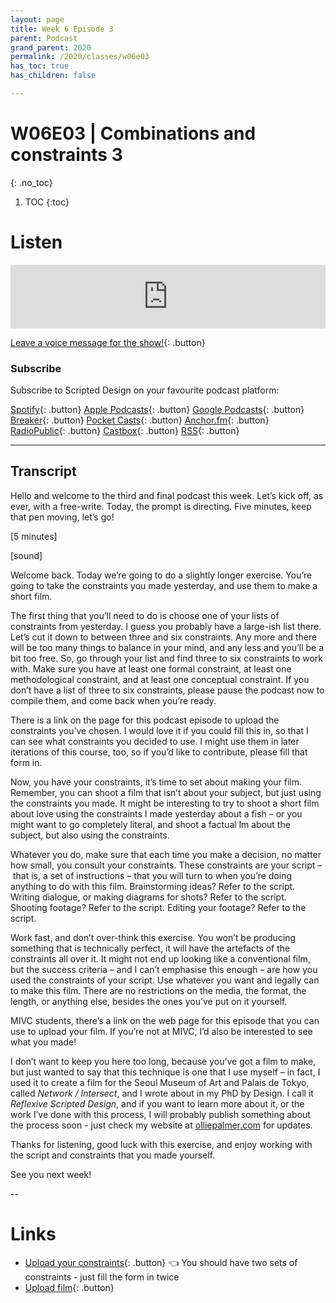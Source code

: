 ```yaml
---
layout: page
title: Week 6 Episode 3
parent: Podcast
grand_parent: 2020
permalink: /2020/classes/w06e03
has_toc: true
has_children: false

---
```


# W06E03 | Combinations and constraints 3
{: .no_toc}

1. TOC
{:toc}



# Listen

<iframe src="https://anchor.fm/scripteddesign/embed/episodes/S01-W06-E03-Scripted-Design--Week-6-Episode-3-emjqlt" height="102px" width="100%" frameborder="0" scrolling="no"></iframe>

<br>

[Leave a voice message for the show!](https://anchor.fm/scripteddesign/message){: .button}

### Subscribe

Subscribe to Scripted Design on your favourite podcast platform:

[Spotify](https://open.spotify.com/show/3sYD3KyPJXnIHUY2m2uFcy){: .button} [Apple Podcasts](https://podcasts.apple.com/nl/podcast/scripted-design/id1533696064?l=en){: .button} [Google Podcasts](https://www.google.com/podcasts?feed=aHR0cHM6Ly9hbmNob3IuZm0vcy8zN2QzMjZjNC9wb2RjYXN0L3Jzcw==){: .button} [Breaker](https://breaker.audio/scripted-design){: .button} [Pocket Casts](https://pca.st/h40ivs5f){: .button} [Anchor.fm](https://anchor.fm/scripteddesign){: .button} [RadioPublic](https://radiopublic.com/scripted-design-WaxpdP){: .button} [Castbox](https://castbox.fm/channel/Scripted-Design-id3371338){: .button} [RSS](https://anchor.fm/s/37d326c4/podcast/rss){: .button}

---




## Transcript

Hello and welcome to the third and final podcast this week. Let’s kick off, as ever, with a free-write. Today, the prompt is directing. Five minutes, keep that pen moving, let’s go!

[5 minutes]

[sound]

Welcome back. Today we’re going to do a slightly longer exercise. You’re going to take the constraints you made yesterday, and use them to make a short film.

The first thing that you’ll need to do is choose one of your lists of constraints from yesterday. I guess you probably have a large-ish list there. Let’s cut it down to between three and six constraints. Any more and there will be too many things to balance in your mind, and any less and you’ll be a bit too free. So, go through your list and find three to six constraints to work with. Make sure you have at least one formal constraint, at least one methodological constraint, and at least one conceptual constraint. If you don’t have a list of three to six constraints, please pause the podcast now to compile them, and come back when you’re ready.

There is a link on the page for this podcast episode to upload the constraints you’ve chosen. I would love it if you could fill this in, so that I can see what constraints you decided to use. I might use them in later iterations of this course, too, so if you’d like to contribute, please fill that form in.

Now, you have your constraints, it’s time to set about making your film. Remember, you can shoot a film that isn’t about your subject, but just using the constraints you made. It might be interesting to try to shoot a short film about love using the constraints I made yesterday about a fish – or you might want to go completely literal, and shoot a factual lm about the subject, but also using the constraints.

Whatever you do, make sure that each time you make a decision, no matter how small, you consult your constraints. These constraints are your script – that is, a set of instructions – that you will turn to when you’re doing anything to do with this film. Brainstorming ideas? Refer to the script. Writing dialogue, or making diagrams for shots? Refer to the script. Shooting footage? Refer to the script. Editing your footage? Refer to the script.

Work fast, and don’t over-think this exercise. You won’t be producing something that is technically perfect, it will have the artefacts of the constraints all over it. It might not end up looking like a conventional film, but the success criteria – and I can’t emphasise this enough – are how you used the constraints of your script. Use whatever you want and legally can to make this film. There are no restrictions on the media, the format, the length, or anything else, besides the ones you’ve put on it yourself.

MIVC students, there’s a link on the web page for this episode that you can use to upload your film. If you’re not at MIVC, I’d also be interested to see what you made!

I don’t want to keep you here too long, because you’ve got a film to make, but just wanted to say that this technique is one that I use myself – in fact, I used it to create a film for the Seoul Museum of Art and Palais de Tokyo, called _Network / Intersect_, and I wrote about in my PhD by Design. I call it _Reflexive Scripted Design_, and if you want to learn more about it, or the work I’ve done with this process, I will probably publish something about the process soon - just check my website at [olliepalmer.com](https://olliepalmer.com/network-intersect) for updates.

Thanks for listening, good luck with this exercise, and enjoy working with the script and constraints that you made yourself.

See you next week!

--


# Links


*   [Upload your constraints](https://forms.gle/UgSwrgLVh9LivvxE9){: .button} 👈️ You should have two sets of constraints - just fill the form in twice
*   [Upload film](https://forms.gle/SbxitQUjswFdxysy9){: .button}

